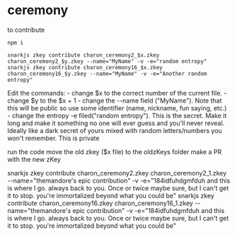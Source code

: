 # ceremony

to contribute


```
npm i

snarkjs zkey contribute charon_ceremony2_$x.zkey charon_ceremony2_$y.zkey --name="MyName" -v -e="random entropy"
snarkjs zkey contribute charon_ceremony16_$x.zkey charon_ceremony16_$y.zkey --name="MyName" -v -e="Another random entropy"

```

Edit the commands:
    - change $x to the correct number of the current file. 
    - change $y to the  $x + 1
    - change the --name field ("MyName").  Note that this will be public so use some identifier (name, nickname, fun saying, etc.)
    - change the entropy -e filed("random entropy").  This is the secret.  Make it long and make it something no one will ever guess and you'll never reveal.  Ideally like a dark secret of yours mixed with random letters/numbers you won't remember.  This is private

run the code
 move the old zkey ($x file) to the oldzKeys folder
 make a PR with the new zKey


snarkjs zkey contribute charon_ceremony2.zkey charon_ceremony2_1.zkey --name="themandore's epic contribution" -v -e="184idfuhdgmfduh and this is where I go. always back to you.  Once or twice maybe sure, but I can't get it to stop.  you're immortalized beyond what you could be"
snarkjs zkey contribute charon_ceremony16.zkey charon_ceremony16_1.zkey --name="themandore's epic contribution" -v -e="184idfuhdgmfduh and this is where I go. always back to you.  Once or twice maybe sure, but I can't get it to stop.  you're immortalized beyond what you could be"